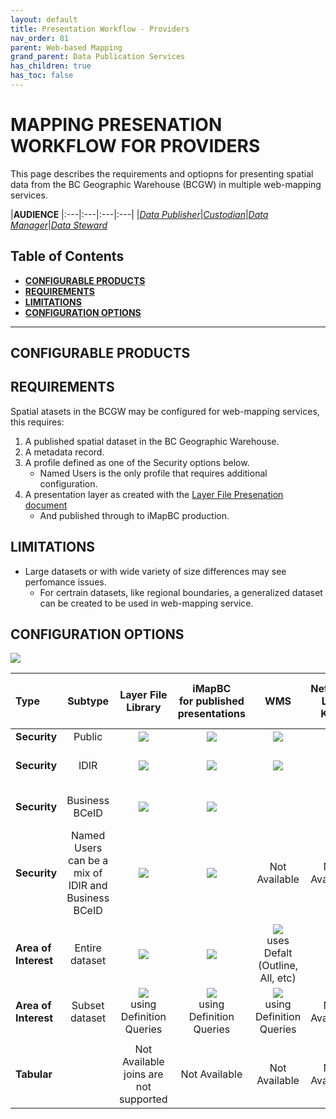 ```yaml
---
layout: default
title: Presentation Workflow - Providers
nav_order: 81
parent: Web-based Mapping
grand_parent: Data Publication Services
has_children: true
has_toc: false
---
```


# MAPPING PRESENATION WORKFLOW FOR PROVIDERS

This page describes the requirements and optiopns for presenting spatial data from the BC Geographic Warehouse (BCGW) in multiple web-mapping services.


|**AUDIENCE**
|:---|:---|:---|:---|
|[*Data Publisher*](https://bcgov.github.io/data-publication/pages/glossary.html#data_publisher)|[*Custodian*](https://bcgov.github.io/data-publication/pages/glossary.html#custodian)|[*Data Manager*](https://bcgov.github.io/data-publication/pages/glossary.html#data_manager)|[*Data Steward*](https://bcgov.github.io/data-publication/pages/glossary.html#data_steward)

## Table of Contents

+ [**CONFIGURABLE PRODUCTS**](#configurable-products)
+ [**REQUIREMENTS**](#requirements)
+ [**LIMITATIONS**](#limitations)
+ [**CONFIGURATION OPTIONS**](#configuration-options)

-----------------------

## CONFIGURABLE PRODUCTS

## REQUIREMENTS
Spatial atasets in the BCGW may be configured for web-mapping services, this requires:

1. A published spatial dataset in the BC Geographic Warehouse.
1. A metadata record.
1. A profile defined as one of the Security options below.
    - Named Users is the only profile that requires additional configuration.
1. A presentation layer as created with the [Layer File Presenation document](./dsg_bcgw_layer_file_presentation.md)
   - And published through to iMapBC production.

## LIMITATIONS

+ Large datasets or with wide variety of size differences may see perfomance issues.
   - For certrain datasets, like regional boundaries, a generalized dataset can be created to be used in web-mapping service.

## CONFIGURATION OPTIONS
 ![](/images/grey_dash.png)
 
 |Type|Subtype | Layer File Library| iMapBC <br/> for published presentations | WMS  | Network Link KML |BC Maphub Feature Layer 
|:---|:---:|:---:|:---:|:---:|:---:|:---:|
|**Security** | Public | ![](/images/green_check.png)| ![](/images/green_check.png) | ![](/images/green_check.png) | ![](/images/green_check.png) | ![](/images/green_check.png) 
|**Security** | IDIR	| ![](/images/green_check.png)| ![](/images/green_check.png) | ![](/images/green_check.png) | | Not Available *
|**Security** | Business BCeID | ![](/images/green_check.png)| ![](/images/green_check.png) | | | Not Available *
|**Security** | Named Users <br/> can be a mix of IDIR and Business BCeID  | ![](/images/green_check.png)| ![](/images/green_check.png) | Not Available | Not Available | Not Available *
||
|**Area of Interest** | Entire dataset| ![](/images/green_check.png) | ![](/images/green_check.png) | ![](/images/green_check.png) <br/> uses Defalt (Outline, All, etc) |![](/images/green_check.png) | ![](/images/green_check.png) 
|**Area of Interest** |Subset dataset| ![](/images/green_check.png)<br/> using Definition Queries| ![](/images/green_check.png) <br/> using Definition Queries | ![](/images/green_check.png) <br/> using Definition Queries | Not Available | Not Available
||
|**Tabular** | | Not Available <br/> joins are not supported | Not Available |Not Available|Not Available|Not Available
